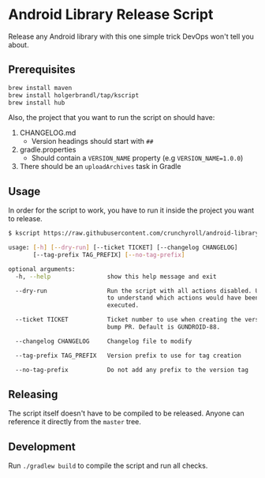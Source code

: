 # Android Library Release Script

Release any Android library with this one simple trick DevOps won't tell you about.

## Prerequisites

```bash
brew install maven
brew install holgerbrandl/tap/kscript
brew install hub
```

Also, the project that you want to run the script on should have:

1. CHANGELOG.md
   - Version headings should start with `##`
2. gradle.properties
   - Should contain a `VERSION_NAME` property (e.g `VERSION_NAME=1.0.0`)
3. There should be an `uploadArchives` task in Gradle

## Usage

In order for the script to work, you have to run it inside the project you want to release.

```bash
$ kscript https://raw.githubusercontent.com/crunchyroll/android-library-release-script/master/src/main/kotlin/Release.kt --help

usage: [-h] [--dry-run] [--ticket TICKET] [--changelog CHANGELOG]
       [--tag-prefix TAG_PREFIX] [--no-tag-prefix]

optional arguments:
  -h, --help                show this help message and exit

  --dry-run                 Run the script with all actions disabled. Use this
                            to understand which actions would have been
                            executed.

  --ticket TICKET           Ticket number to use when creating the version
                            bump PR. Default is GUNDROID-88.

  --changelog CHANGELOG     Changelog file to modify

  --tag-prefix TAG_PREFIX   Version prefix to use for tag creation

  --no-tag-prefix           Do not add any prefix to the version tag
```

## Releasing

The script itself doesn't have to be compiled to be released. Anyone can reference it directly from the `master` tree.

## Development

Run `./gradlew build` to compile the script and run all checks.
